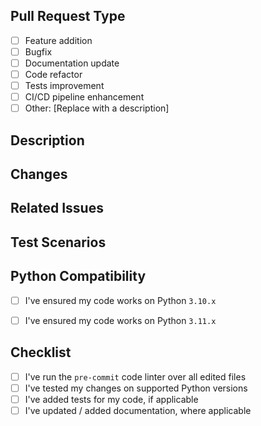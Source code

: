 ## Pull Request Type
<!-- Check the appropriate option -->

- [ ] Feature addition
- [ ] Bugfix
- [ ] Documentation update
- [ ] Code refactor
- [ ] Tests improvement
- [ ] CI/CD pipeline enhancement
- [ ] Other: [Replace with a description]

## Description
<!-- Provide a clear and concise description of the purpose of this PR and why it should be merged -->
<!-- If your code adds or changes features, a usage example would be helpful -->


## Changes
<!-- List the changes you have made in a bullet-point format -->


## Related Issues
<!-- If this PR is related to any open issues, please mention them using "#ISSUENUMBER" -->


## Test Scenarios
<!-- Provide clear instructions on how to test your changes, where applicable - if no tests are required, explain why -->


## Python Compatibility
<!-- Testing 3.11 is not strictly required, but it would be nice if you could confirm that it works. -->
- [ ] I've ensured my code works on Python `3.10.x`
- [ ] I've ensured my code works on Python `3.11.x`


## Checklist
<!-- If you have not completed all of the following, there is a good chance your PR will not be merged. -->
- [ ] I've run the `pre-commit` code linter over all edited files
- [ ] I've tested my changes on supported Python versions
- [ ] I've added tests for my code, if applicable
- [ ] I've updated / added  documentation, where applicable
